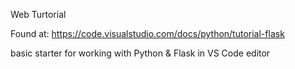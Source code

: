 Web Turtorial

Found at: https://code.visualstudio.com/docs/python/tutorial-flask

basic starter for working with Python & Flask in VS Code editor